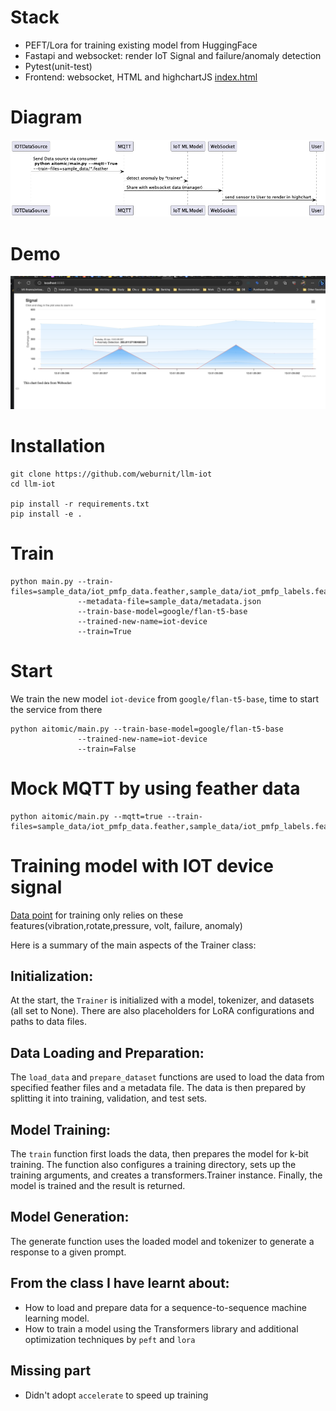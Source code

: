 # Stack
* PEFT/Lora for training existing model from HuggingFace
* Fastapi and websocket: render IoT Signal and failure/anomaly detection
* Pytest(unit-test)
* Frontend: websocket, HTML and highchartJS [index.html](aitomic%2Findex.html)
# Diagram

![Flow](./flow.png)

# Demo

![High Chart IoT Signal](./demo.png)

# Installation
```shell
git clone https://github.com/weburnit/llm-iot
cd llm-iot

pip install -r requirements.txt
pip install -e .
```
# Train

```shell
python main.py --train-files=sample_data/iot_pmfp_data.feather,sample_data/iot_pmfp_labels.feather
               --metadata-file=sample_data/metadata.json
               --train-base-model=google/flan-t5-base
               --trained-new-name=iot-device
               --train=True
```

# Start

We train the new model `iot-device` from `google/flan-t5-base`, time to start the service from there

```shell
python aitomic/main.py --train-base-model=google/flan-t5-base
               --trained-new-name=iot-device
               --train=False
```

# Mock MQTT by using feather data

```shell
python aitomic/main.py --mqtt=true --train-files=sample_data/iot_pmfp_data.feather,sample_data/iot_pmfp_labels.feather
```

# Training model with IOT device signal

[Data point](sample_data) for training only relies on these features(vibration,rotate,pressure, volt, failure, anomaly)

Here is a summary of the main aspects of the Trainer class:

## Initialization:

At the start, the `Trainer` is initialized with a model, tokenizer, and datasets (all set to None). There are also
placeholders for LoRA configurations and paths to data files.

## Data Loading and Preparation:

The `load_data` and `prepare_dataset` functions are used to load the data from specified feather files and a metadata
file. The data is then prepared by splitting it into training, validation, and test sets.

## Model Training:

The `train` function first loads the data, then prepares the model for k-bit training. The function also configures a
training directory, sets up the training arguments, and creates a transformers.Trainer instance. Finally, the model is
trained and the result is returned.

## Model Generation:

The generate function uses the loaded model and tokenizer to generate a response to a given prompt.

## From the class I have learnt about:

* How to load and prepare data for a sequence-to-sequence machine learning model.
* How to train a model using the Transformers library and additional optimization techniques by `peft` and `lora`

## Missing part

* Didn't adopt `accelerate` to speed up training
